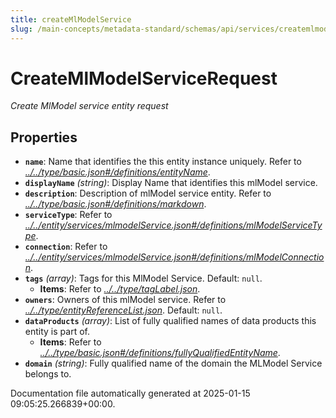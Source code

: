 ```yaml
---
title: createMlModelService
slug: /main-concepts/metadata-standard/schemas/api/services/createmlmodelservice
---
```


# CreateMlModelServiceRequest

*Create MlModel service entity request*

## Properties

- **`name`**: Name that identifies the this entity instance uniquely. Refer to *[../../type/basic.json#/definitions/entityName](#/../type/basic.json#/definitions/entityName)*.
- **`displayName`** *(string)*: Display Name that identifies this mlModel service.
- **`description`**: Description of mlModel service entity. Refer to *[../../type/basic.json#/definitions/markdown](#/../type/basic.json#/definitions/markdown)*.
- **`serviceType`**: Refer to *[../../entity/services/mlmodelService.json#/definitions/mlModelServiceType](#/../entity/services/mlmodelService.json#/definitions/mlModelServiceType)*.
- **`connection`**: Refer to *[../../entity/services/mlmodelService.json#/definitions/mlModelConnection](#/../entity/services/mlmodelService.json#/definitions/mlModelConnection)*.
- **`tags`** *(array)*: Tags for this MlModel Service. Default: `null`.
  - **Items**: Refer to *[../../type/tagLabel.json](#/../type/tagLabel.json)*.
- **`owners`**: Owners of this mlModel service. Refer to *[../../type/entityReferenceList.json](#/../type/entityReferenceList.json)*. Default: `null`.
- **`dataProducts`** *(array)*: List of fully qualified names of data products this entity is part of.
  - **Items**: Refer to *[../../type/basic.json#/definitions/fullyQualifiedEntityName](#/../type/basic.json#/definitions/fullyQualifiedEntityName)*.
- **`domain`** *(string)*: Fully qualified name of the domain the MLModel Service belongs to.


Documentation file automatically generated at 2025-01-15 09:05:25.266839+00:00.
